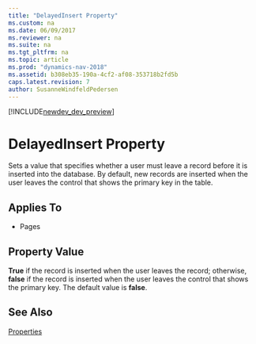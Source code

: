 ```yaml
---
title: "DelayedInsert Property"
ms.custom: na
ms.date: 06/09/2017
ms.reviewer: na
ms.suite: na
ms.tgt_pltfrm: na
ms.topic: article
ms.prod: "dynamics-nav-2018"
ms.assetid: b308eb35-190a-4cf2-af08-353718b2fd5b
caps.latest.revision: 7
author: SusanneWindfeldPedersen
---
```


[!INCLUDE[newdev_dev_preview](../includes/newdev_dev_preview.md)]

# DelayedInsert Property
Sets a value that specifies whether a user must leave a record before it is inserted into the database. By default, new records are inserted when the user leaves the control that shows the primary key in the table.  
  
## Applies To  
  
-   Pages  
  
## Property Value  
 **True** if the record is inserted when the user leaves the record; otherwise, **false** if the record is inserted when the user leaves the control that shows the primary key. The default value is **false**.  
  
## See Also  
 [Properties](devenv-properties.md)